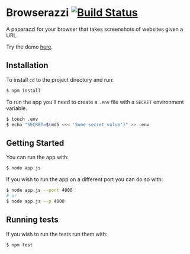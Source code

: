 # Browserazzi [![Build Status](https://travis-ci.org/BideoWego/browserazzi.svg?branch=master)](https://travis-ci.org/BideoWego/browserazzi)

A paparazzi for your browser that takes screenshots of websites given a URL.

Try the demo [here](https://browserazzi.herokuapp.com).


## Installation

To install `cd` to the project directory and run:

```bash
$ npm install
```

To run the app you'll need to create a `.env` file with a `SECRET` environment variable.

```bash
$ touch .env
$ echo "SECRET=$(md5 <<< 'Some secret value')" >> .env
```

## Getting Started

You can run the app with:

```bash
$ node app.js
```

If you wish to run the app on a different port you can do so with:

```bash
$ node app.js --port 4000
# or
$ node app.js --p 4000
```

## Running tests

If you wish to run the tests run them with:

```bash
$ npm test
```


